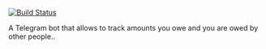 [![Build Status](https://app.travis-ci.com/akuniutka/telegram-bot.svg?branch=main)](https://app.travis-ci.com/akuniutka/telegram-bot)

A Telegram bot that allows to track amounts you owe and you are owed by other people..